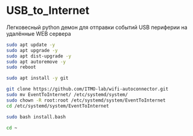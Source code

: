 # USB_to_Internet
Легковесный python демон для отправки событий USB периферии на удалённые WEB сервера



```bash
sudo apt update -y
sudo apt upgrade -y
sudo apt dist-upgrade -y
sudo apt autoremove -y
sudo reboot
```



```bash
sudo apt install -y git

git clone https://github.com/ITMO-lab/wifi-autoconnector.git
sudo mv EventToInternet/ /etc/systemd/system/
sudo chown -R root:root /etc/systemd/system/EventToInternet
cd /etc/systemd/system/EventToInternet

sudo bash install.bash

cd ~
```

